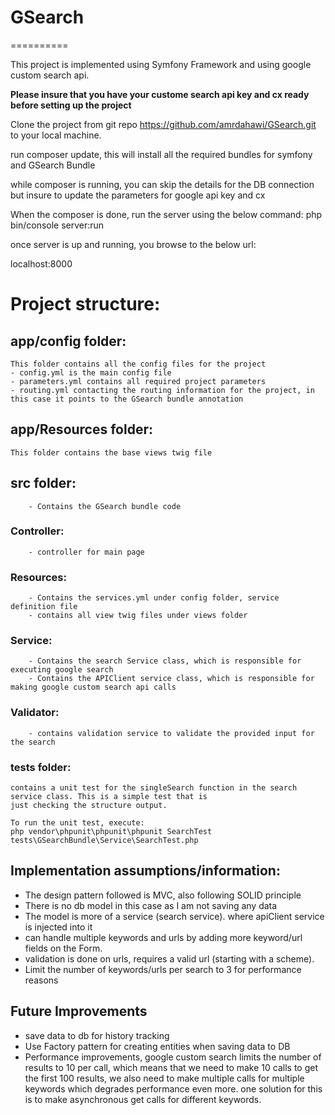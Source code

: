# GSearch
==========

This project is implemented using Symfony Framework and using google custom search api.

__Please insure that you have your custome search api key and cx ready before setting up the project__

Clone the project from git repo https://github.com/amrdahawi/GSearch.git to your local machine.

run composer update, this will install all the required bundles for symfony and GSearch Bundle

while composer is running, you can skip the details for the DB connection but insure to update the parameters for google api key and cx

When the composer is done, run the server using the below command:
php bin/console server:run

once server is up and running, you browse to the below url:

localhost:8000

# Project structure:

## app/config folder:
    This folder contains all the config files for the project
    - config.yml is the main config file
    - parameters.yml contains all required project parameters
    - routing.yml contacting the routing information for the project, in this case it points to the GSearch bundle annotation

## app/Resources folder:
    This folder contains the base views twig file

## src folder:
        - Contains the GSearch bundle code

### Controller:
        - controller for main page

### Resources:
        - Contains the services.yml under config folder, service definition file
        - contains all view twig files under views folder

### Service:
        - Contains the search Service class, which is responsible for executing google search
        - Contains the APIClient service class, which is responsible for making google custom search api calls

### Validator:
        - contains validation service to validate the provided input for the search

### tests folder:
    contains a unit test for the singleSearch function in the search service class. This is a simple test that is
    just checking the structure output.

    To run the unit test, execute:
    php vendor\phpunit\phpunit\phpunit SearchTest tests\GSearchBundle\Service\SearchTest.php


## Implementation assumptions/information:

- The design pattern followed is MVC, also following SOLID principle
- There is no db model in this case as I am not saving any data
- The model is more of a service (search service). where apiClient service is injected into it
- can handle multiple keywords and urls by adding more keyword/url fields on the Form.
- validation is done on urls, requires a valid url (starting with a scheme).
- Limit the number of keywords/urls per search to 3 for performance reasons

## Future Improvements

- save data to db for history tracking
- Use Factory pattern for creating entities when saving data to DB
- Performance improvements, google custom search limits the number of results to 10 per call, which means that we need to make 10 calls to get the first 100 results,
we also need to make multiple calls for multiple keywords which degrades performance even more.
one solution for this is to make asynchronous get calls for different keywords.
